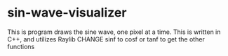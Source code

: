 # sin-wave-visualizer
This is program draws the sine wave, one pixel at a time. This is written in C++, and utilizes Raylib
CHANGE sinf to cosf or tanf to get the other functions
